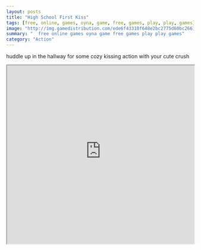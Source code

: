 ```yaml
---
layout: posts
title: "High School First Kiss"
tags: [free, online, games, oyna, game, free, games, play, play, games]
image: "http://img.gamedistribution.com/ede6f43310f648e2bc2775d60bc26617.jpg"
summary: "  free online games oyna game free games play play games"
category: "Action"
---
```


huddle up in the hallway for some cozy kissing action with your cute crush

<iframe width="100%" height="480px;" src="http://flash.gamedistribution.com?game=ede6f43310f648e2bc2775d60bc26617"></iframe>